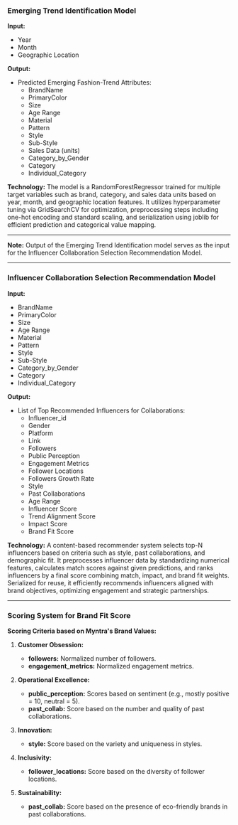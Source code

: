 ### Emerging Trend Identification Model

**Input:**
- Year
- Month
- Geographic Location

**Output:**
- Predicted Emerging Fashion-Trend Attributes:
  - BrandName
  - PrimaryColor
  - Size
  - Age Range
  - Material
  - Pattern
  - Style
  - Sub-Style
  - Sales Data (units)
  - Category_by_Gender
  - Category
  - Individual_Category

**Technology:**
The model is a RandomForestRegressor trained for multiple target variables such as brand, category, and sales data units based on year, month, and geographic location features.
It utilizes hyperparameter tuning via GridSearchCV for optimization, preprocessing steps including one-hot encoding and standard scaling, and serialization using joblib for efficient prediction and categorical value mapping.

----------------------------------------------------------------------------------------------------------------------------------------------------------------------------------------------------------------------------------------

**Note:** Output of the Emerging Trend Identification model serves as the input for the Influencer Collaboration Selection Recommendation Model. 

----------------------------------------------------------------------------------------------------------------------------------------------------------------------------------------------------------------------------------------

### Influencer Collaboration Selection Recommendation Model

**Input:**
- BrandName
- PrimaryColor
- Size
- Age Range
- Material
- Pattern
- Style
- Sub-Style
- Category_by_Gender
- Category
- Individual_Category

**Output:**
- List of Top Recommended Influencers for Collaborations:
  - Influencer_id
  - Gender
  - Platform
  - Link
  - Followers
  - Public Perception
  - Engagement Metrics
  - Follower Locations
  - Followers Growth Rate
  - Style
  - Past Collaborations
  - Age Range
  - Influencer Score
  - Trend Alignment Score
  - Impact Score
  - Brand Fit Score

**Technology:**
A content-based recommender system selects top-N influencers based on criteria such as style, past collaborations, and demographic fit.
It preprocesses influencer data by standardizing numerical features, calculates match scores against given predictions, and ranks influencers by a final score combining match, impact, and brand fit weights. 
Serialized for reuse, it efficiently recommends influencers aligned with brand objectives, optimizing engagement and strategic partnerships.

-------------------------------------------------------------------------------------------------------------------------------------------------------------------------------------------------------------------------

### Scoring System for Brand Fit Score

**Scoring Criteria based on Myntra's Brand Values:**

1. **Customer Obsession:**
   - **followers:** Normalized number of followers.
   - **engagement_metrics:** Normalized engagement metrics.

2. **Operational Excellence:**
   - **public_perception:** Scores based on sentiment (e.g., mostly positive = 10, neutral = 5).
   - **past_collab:** Score based on the number and quality of past collaborations.

3. **Innovation:**
   - **style:** Score based on the variety and uniqueness in styles.

4. **Inclusivity:**
   - **follower_locations:** Score based on the diversity of follower locations.

5. **Sustainability:**
   - **past_collab:** Score based on the presence of eco-friendly brands in past collaborations.
